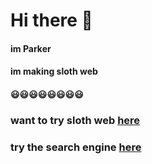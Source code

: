 # Hi there 👋

#### im Parker

#### im making sloth web

#### 😃😃😃😃😃😃😃😃

### want to try sloth web [here](https://github.com/parkertripoli-wq/sloth-web)

### try the search engine [here](https://cse.google.com/cse?cx=666b70a81f11c4eb9#gsc.tab=0&gsc.sort=)
